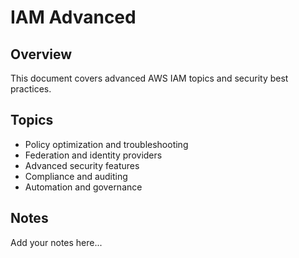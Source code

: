 # IAM Advanced

## Overview

This document covers advanced AWS IAM topics and security best practices.

## Topics

- Policy optimization and troubleshooting
- Federation and identity providers
- Advanced security features
- Compliance and auditing
- Automation and governance

## Notes

Add your notes here...